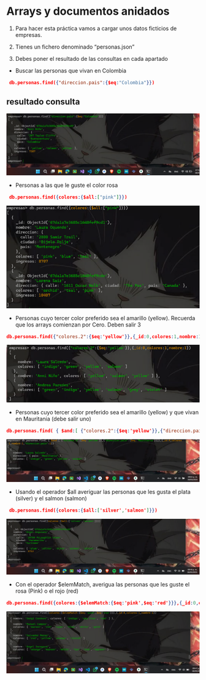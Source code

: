 # Arrays y documentos anidados

1. Para hacer esta práctica vamos a cargar unos datos ficticios de empresas.

2. Tienes un fichero denominado “personas.json”

3. Debes poner el resultado de las consultas en cada apartado

- Buscar las personas que vivan en Colombia
```json 
 db.personas.find({"direccion.pais":{$eq:"Colombia"}})
```
## resultado  consulta 

![alt text](../img/resultadoConsulta.png)

- Personas a las que le guste el color rosa
```json
 db.personas.find({colores:{$all:["pink"]}})
```
![alt text](../img/resultado2.png)

- Personas cuyo tercer color preferido sea el amarillo (yellow). Recuerda que los arrays comienzan por Cero. Deben salir 3
```json 
db.personas.find({"colores.2":{$eq:'yellow'}},{_id:0,colores:1,nombre:1})
```
![alt text](../img/resultado3.png)

- Personas cuyo tercer color preferido sea el amarillo (yellow) y que vivan en Mauritania (debe salir uno)
```json
db.personas.find( { $and:[ {"colores.2":{$eq:'yellow'}},{"direccion.pais":{$eq:'Mauritania'}}]},{_id:0,colores:1,nombre:1,"direccion.pais":1})
```
![alt text](../img/resultado4.png)

- Usando el operador $all averiguar las personas que les gusta el plata (silver) y el salmon (salmon)
``` json 
 db.personas.find({colores:{$all:['silver','salmon']}})
```
![alt text](../img/resultado5.png)

- Con el operador $elemMatch, averigua las personas que les guste el rosa (Pink) o el rojo (red)
```json 
db.personas.find({colores:{$elemMatch:{$eq:'pink',$eq:'red'}}},{_id:0,colores:1,nombre:1})
```
![alt text](../img/image.png)
